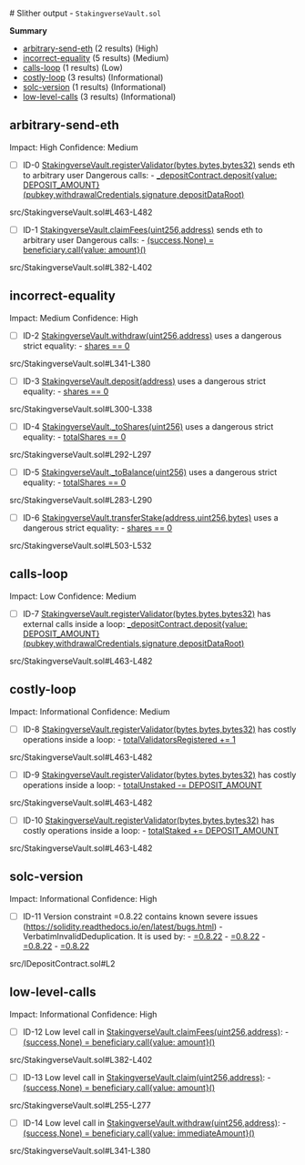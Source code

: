 # Slither output - `StakingverseVault.sol`

**Summary**

- [arbitrary-send-eth](#arbitrary-send-eth) (2 results) (High)
- [incorrect-equality](#incorrect-equality) (5 results) (Medium)
- [calls-loop](#calls-loop) (1 results) (Low)
- [costly-loop](#costly-loop) (3 results) (Informational)
- [solc-version](#solc-version) (1 results) (Informational)
- [low-level-calls](#low-level-calls) (3 results) (Informational)

## arbitrary-send-eth

Impact: High
Confidence: Medium

- [ ] ID-0
      [StakingverseVault.registerValidator(bytes,bytes,bytes32)](src/StakingverseVault.sol#L463-L482) sends eth to arbitrary user
      Dangerous calls: - [\_depositContract.deposit{value: DEPOSIT_AMOUNT}(pubkey,withdrawalCredentials,signature,depositDataRoot)](src/StakingverseVault.sol#L481)

src/StakingverseVault.sol#L463-L482

- [ ] ID-1
      [StakingverseVault.claimFees(uint256,address)](src/StakingverseVault.sol#L382-L402) sends eth to arbitrary user
      Dangerous calls: - [(success,None) = beneficiary.call{value: amount}()](src/StakingverseVault.sol#L397)

src/StakingverseVault.sol#L382-L402

## incorrect-equality

Impact: Medium
Confidence: High

- [ ] ID-2
      [StakingverseVault.withdraw(uint256,address)](src/StakingverseVault.sol#L341-L380) uses a dangerous strict equality: - [shares == 0](src/StakingverseVault.sol#L353)

src/StakingverseVault.sol#L341-L380

- [ ] ID-3
      [StakingverseVault.deposit(address)](src/StakingverseVault.sol#L300-L338) uses a dangerous strict equality: - [shares == 0](src/StakingverseVault.sol#L318)

src/StakingverseVault.sol#L300-L338

- [ ] ID-4
      [StakingverseVault.\_toShares(uint256)](src/StakingverseVault.sol#L292-L297) uses a dangerous strict equality: - [totalShares == 0](src/StakingverseVault.sol#L293)

src/StakingverseVault.sol#L292-L297

- [ ] ID-5
      [StakingverseVault.\_toBalance(uint256)](src/StakingverseVault.sol#L283-L290) uses a dangerous strict equality: - [totalShares == 0](src/StakingverseVault.sol#L284)

src/StakingverseVault.sol#L283-L290

- [ ] ID-6
      [StakingverseVault.transferStake(address,uint256,bytes)](src/StakingverseVault.sol#L503-L532) uses a dangerous strict equality: - [shares == 0](src/StakingverseVault.sol#L517)

src/StakingverseVault.sol#L503-L532

## calls-loop

Impact: Low
Confidence: Medium

- [ ] ID-7
      [StakingverseVault.registerValidator(bytes,bytes,bytes32)](src/StakingverseVault.sol#L463-L482) has external calls inside a loop: [\_depositContract.deposit{value: DEPOSIT_AMOUNT}(pubkey,withdrawalCredentials,signature,depositDataRoot)](src/StakingverseVault.sol#L481)

src/StakingverseVault.sol#L463-L482

## costly-loop

Impact: Informational
Confidence: Medium

- [ ] ID-8
      [StakingverseVault.registerValidator(bytes,bytes,bytes32)](src/StakingverseVault.sol#L463-L482) has costly operations inside a loop: - [totalValidatorsRegistered += 1](src/StakingverseVault.sol#L476)

src/StakingverseVault.sol#L463-L482

- [ ] ID-9
      [StakingverseVault.registerValidator(bytes,bytes,bytes32)](src/StakingverseVault.sol#L463-L482) has costly operations inside a loop: - [totalUnstaked -= DEPOSIT_AMOUNT](src/StakingverseVault.sol#L478)

src/StakingverseVault.sol#L463-L482

- [ ] ID-10
      [StakingverseVault.registerValidator(bytes,bytes,bytes32)](src/StakingverseVault.sol#L463-L482) has costly operations inside a loop: - [totalStaked += DEPOSIT_AMOUNT](src/StakingverseVault.sol#L477)

src/StakingverseVault.sol#L463-L482

## solc-version

Impact: Informational
Confidence: High

- [ ] ID-11
      Version constraint =0.8.22 contains known severe issues (https://solidity.readthedocs.io/en/latest/bugs.html) - VerbatimInvalidDeduplication.
      It is used by: - [=0.8.22](src/IDepositContract.sol#L2) - [=0.8.22](src/IVault.sol#L2) - [=0.8.22](src/IVaultStakeRecipient.sol#L2) - [=0.8.22](src/StakingverseVault.sol#L2)

src/IDepositContract.sol#L2

## low-level-calls

Impact: Informational
Confidence: High

- [ ] ID-12
      Low level call in [StakingverseVault.claimFees(uint256,address)](src/StakingverseVault.sol#L382-L402): - [(success,None) = beneficiary.call{value: amount}()](src/StakingverseVault.sol#L397)

src/StakingverseVault.sol#L382-L402

- [ ] ID-13
      Low level call in [StakingverseVault.claim(uint256,address)](src/StakingverseVault.sol#L255-L277): - [(success,None) = beneficiary.call{value: amount}()](src/StakingverseVault.sol#L272)

src/StakingverseVault.sol#L255-L277

- [ ] ID-14
      Low level call in [StakingverseVault.withdraw(uint256,address)](src/StakingverseVault.sol#L341-L380): - [(success,None) = beneficiary.call{value: immediateAmount}()](src/StakingverseVault.sol#L370)

src/StakingverseVault.sol#L341-L380
